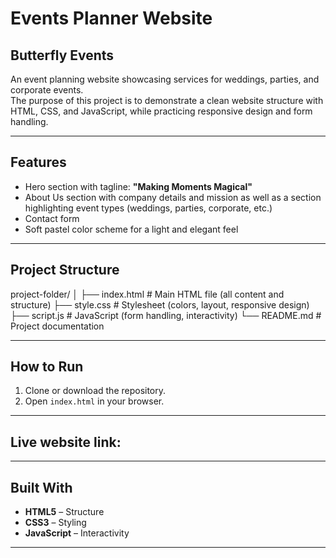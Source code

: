 # Events Planner Website
## Butterfly Events

An event planning website showcasing services for weddings, parties, and corporate events.  
The purpose of this project is to demonstrate a clean website structure with HTML, CSS, and JavaScript, while practicing responsive design and form handling.

---

## Features
- Hero section with tagline: **"Making Moments Magical"**
- About Us section with company details and mission as well as a section highlighting event types (weddings, parties, corporate, etc.)
- Contact form 
- Soft pastel color scheme for a light and elegant feel

---

## Project Structure
project-folder/
│
├── index.html # Main HTML file (all content and structure)
├── style.css # Stylesheet (colors, layout, responsive design)
├── script.js # JavaScript (form handling, interactivity)
└── README.md # Project documentation


---

## How to Run
1. Clone or download the repository.
2. Open `index.html` in your browser.

---

## Live website link:


---

## Built With
- **HTML5** – Structure
- **CSS3** – Styling
- **JavaScript** – Interactivity

---
